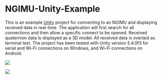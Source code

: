 NGIMU-Unity-Example
===================

This is an example [Unity](https://unity3d.com/) project for connecting to an NGIMU and displaying received data in real-time.  The application will first search for all connections and then allow a specific connect to be opened.  Received quaternion data is displayed as a 3D model.  All received data is overlaid as terminal text.  The project has been tested with Unity version 5.4.0f3 for serial and Wi-Fi connections on Windows, and Wi-Fi connections on Android.

![](https://github.com/xioTechnologies/NGIMU-Unity-Example/blob/master/Screenshot%20Connections.png)

![](https://github.com/xioTechnologies/NGIMU-Unity-Example/blob/master/Screenshot%20Running.png)
